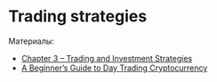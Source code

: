 # Trading strategies

Материалы:

* [Chapter 3 – Trading and Investment Strategies](https://academy.binance.com/en/articles/a-complete-guide-to-cryptocurrency-trading-for-beginners#what-is-a-trading-strategy)
* [A Beginner’s Guide to Day Trading Cryptocurrency](https://academy.binance.com/en/articles/a-beginners-guide-to-day-trading-cryptocurrency)
